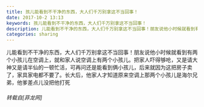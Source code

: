 ```yaml
---
title: 孩儿能看到不干净的东西，大人们千万别拿这不当回事！
date: 2017-10-2 13:13
keywords: 孩儿能看到不干净的东西，大人们千万别拿这不当回事！
description: 儿能看到不干净的东西，大人们千万别拿这不当回事！朋友说他小时候就看到有两个小孩儿在空调上，就和家人说空调上有两个小孩儿。把家人吓得够呛，又是请大神又是请半仙的一顿忙活，可再问还是能看到俩小孩儿，后来就因为这把房子卖了，家具家电都不要了。长大后，他家人才知道原来空调上那两个小孩儿是海尔兄弟，他爹差点儿没把他打死
categories: sharing
---
```

<td class="t_f" id="postmessage_910240">

儿能看到不干净的东西，大人们千万别拿这不当回事！朋友说他小时候就看到有两个小孩儿在空调上，就和家人说空调上有两个小孩儿。把家人吓得够呛，又是请大神又是请半仙的一顿忙活，可再问还是能看到俩小孩儿，后来就因为这把房子卖了，家具家电都不要了。长大后，他家人才知道原来空调上那两个小孩儿是海尔兄弟，他爹差点儿没把他打死</td>
###### 转载自[菲龙网]